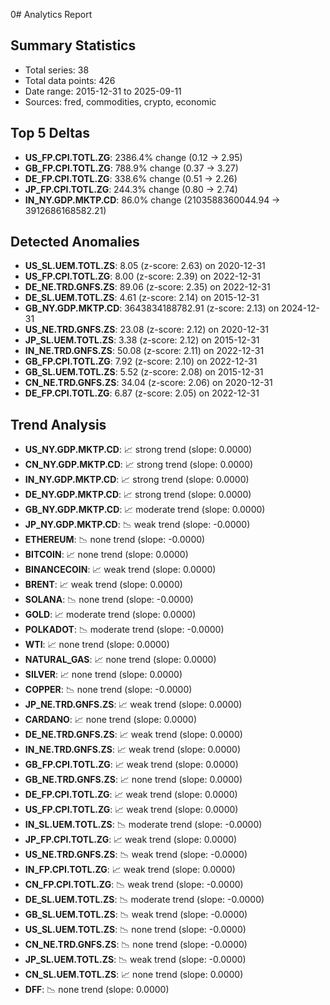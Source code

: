 0# Analytics Report

## Summary Statistics
- Total series: 38
- Total data points: 426
- Date range: 2015-12-31 to 2025-09-11
- Sources: fred, commodities, crypto, economic

## Top 5 Deltas
- **US_FP.CPI.TOTL.ZG**: 2386.4% change (0.12 -> 2.95)
- **GB_FP.CPI.TOTL.ZG**: 788.9% change (0.37 -> 3.27)
- **DE_FP.CPI.TOTL.ZG**: 338.6% change (0.51 -> 2.26)
- **JP_FP.CPI.TOTL.ZG**: 244.3% change (0.80 -> 2.74)
- **IN_NY.GDP.MKTP.CD**: 86.0% change (2103588360044.94 -> 3912686168582.21)

## Detected Anomalies
- **US_SL.UEM.TOTL.ZS**: 8.05 (z-score: 2.63) on 2020-12-31
- **US_FP.CPI.TOTL.ZG**: 8.00 (z-score: 2.39) on 2022-12-31
- **DE_NE.TRD.GNFS.ZS**: 89.06 (z-score: 2.35) on 2022-12-31
- **DE_SL.UEM.TOTL.ZS**: 4.61 (z-score: 2.14) on 2015-12-31
- **GB_NY.GDP.MKTP.CD**: 3643834188782.91 (z-score: 2.13) on 2024-12-31
- **US_NE.TRD.GNFS.ZS**: 23.08 (z-score: 2.12) on 2020-12-31
- **JP_SL.UEM.TOTL.ZS**: 3.38 (z-score: 2.12) on 2015-12-31
- **IN_NE.TRD.GNFS.ZS**: 50.08 (z-score: 2.11) on 2022-12-31
- **GB_FP.CPI.TOTL.ZG**: 7.92 (z-score: 2.10) on 2022-12-31
- **GB_SL.UEM.TOTL.ZS**: 5.52 (z-score: 2.08) on 2015-12-31
- **CN_NE.TRD.GNFS.ZS**: 34.04 (z-score: 2.06) on 2020-12-31
- **DE_FP.CPI.TOTL.ZG**: 6.87 (z-score: 2.05) on 2022-12-31

## Trend Analysis
- **US_NY.GDP.MKTP.CD**: 📈 strong trend (slope: 0.0000)
- **CN_NY.GDP.MKTP.CD**: 📈 strong trend (slope: 0.0000)
- **IN_NY.GDP.MKTP.CD**: 📈 strong trend (slope: 0.0000)
- **DE_NY.GDP.MKTP.CD**: 📈 strong trend (slope: 0.0000)
- **GB_NY.GDP.MKTP.CD**: 📈 moderate trend (slope: 0.0000)
- **JP_NY.GDP.MKTP.CD**: 📉 weak trend (slope: -0.0000)
- **ETHEREUM**: 📉 none trend (slope: -0.0000)
- **BITCOIN**: 📈 none trend (slope: 0.0000)
- **BINANCECOIN**: 📈 weak trend (slope: 0.0000)
- **BRENT**: 📈 weak trend (slope: 0.0000)
- **SOLANA**: 📉 none trend (slope: -0.0000)
- **GOLD**: 📈 moderate trend (slope: 0.0000)
- **POLKADOT**: 📉 moderate trend (slope: -0.0000)
- **WTI**: 📈 none trend (slope: 0.0000)
- **NATURAL_GAS**: 📈 none trend (slope: 0.0000)
- **SILVER**: 📈 none trend (slope: 0.0000)
- **COPPER**: 📉 none trend (slope: -0.0000)
- **JP_NE.TRD.GNFS.ZS**: 📈 weak trend (slope: 0.0000)
- **CARDANO**: 📈 none trend (slope: 0.0000)
- **DE_NE.TRD.GNFS.ZS**: 📈 weak trend (slope: 0.0000)
- **IN_NE.TRD.GNFS.ZS**: 📈 weak trend (slope: 0.0000)
- **GB_FP.CPI.TOTL.ZG**: 📈 weak trend (slope: 0.0000)
- **GB_NE.TRD.GNFS.ZS**: 📈 none trend (slope: 0.0000)
- **DE_FP.CPI.TOTL.ZG**: 📈 weak trend (slope: 0.0000)
- **US_FP.CPI.TOTL.ZG**: 📈 weak trend (slope: 0.0000)
- **IN_SL.UEM.TOTL.ZS**: 📉 moderate trend (slope: -0.0000)
- **JP_FP.CPI.TOTL.ZG**: 📈 weak trend (slope: 0.0000)
- **US_NE.TRD.GNFS.ZS**: 📉 weak trend (slope: -0.0000)
- **IN_FP.CPI.TOTL.ZG**: 📈 weak trend (slope: 0.0000)
- **CN_FP.CPI.TOTL.ZG**: 📉 weak trend (slope: -0.0000)
- **DE_SL.UEM.TOTL.ZS**: 📉 moderate trend (slope: -0.0000)
- **GB_SL.UEM.TOTL.ZS**: 📉 weak trend (slope: -0.0000)
- **US_SL.UEM.TOTL.ZS**: 📉 none trend (slope: -0.0000)
- **CN_NE.TRD.GNFS.ZS**: 📉 none trend (slope: -0.0000)
- **JP_SL.UEM.TOTL.ZS**: 📉 weak trend (slope: -0.0000)
- **CN_SL.UEM.TOTL.ZS**: 📈 none trend (slope: 0.0000)
- **DFF**: 📉 none trend (slope: 0.0000)
